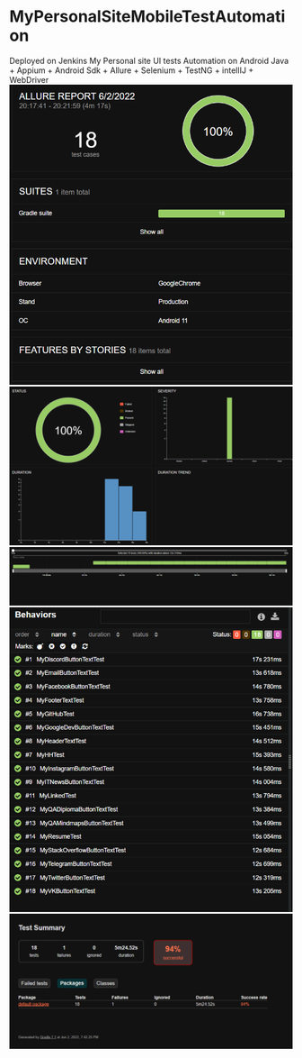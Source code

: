 # MyPersonalSiteMobileTestAutomation
Deployed on Jenkins
My Personal site UI tests Automation on Android
Java + Appium + Android Sdk + Allure + Selenium + TestNG + intellIJ + WebDriver
![](allure-report/1.png)
![](allure-report/2.png)
![](allure-report/3.png)
![](allure-report/4.png)
![](allure-report/5.png)
